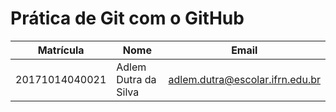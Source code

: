 # Prática de Git com o GitHub

Matrícula | Nome | Email
--- | --- | --
20171014040021| Adlem Dutra da Silva | adlem.dutra@escolar.ifrn.edu.br
